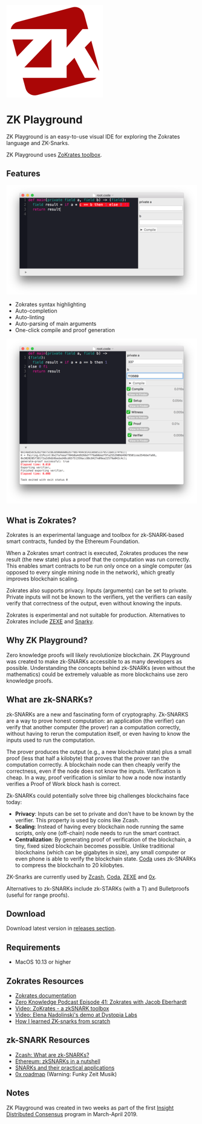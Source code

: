 ![alt text](Readme/ZKPlayground-logo.png "ZK Playground logo")

# ZK Playground

ZK Playground is an easy-to-use visual IDE for exploring the Zokrates language and ZK-Snarks.

ZK Playground uses [ZoKrates toolbox](https://github.com/Zokrates/ZoKrates).

## Features
 
![alt text](Readme/Linting.png "ZK Playground screenshot")
 
- Zokrates syntax highlighting 
- Auto-completion
- Auto-linting 
- Auto-parsing of main arguments
- One-click compile and proof generation

![alt text](Readme/Compiling.png "ZK Playground screenshot")

## What is Zokrates?

Zokrates is an experimental language and toolbox for zk-SNARK-based smart contracts, funded by the Ethereum Foundation.

When a Zokrates smart contract is executed, Zokrates produces the new result (the new state) plus a proof that the computation was run correctly. This enables smart contracts to be run only once on a single computer (as opposed to every single mining node in the network), which greatly improves blockchain scaling.

Zokrates also supports privacy. Inputs (arguments) can be set to private. Private inputs will not be known to the verifiers, yet the verifiers can easily verify that correctness of the output, even without knowing the inputs.

Zokrates is experimental and not suitable for production. Alternatives to Zokrates include [ZEXE](https://github.com/scipr-lab/zexe) and [Snarky](https://github.com/o1-labs/snarky).

## Why ZK Playground?

Zero knowledge proofs will likely revolutionize blockchain. ZK Playground was created to make zk-SNARKs accessible to as many developers as possible. Understanding the concepts behind zk-SNARKs (even without the mathematics) could be extremely valuable as more blockchains use zero knowledge proofs.

## What are zk-SNARKs?

zk-SNARKs are a new and fascinating form of cryptography. Zk-SNARKS are a way to prove honest computation: an application (the verifier) can verify that another computer (the prover) ran a computation correctly, without having to rerun the computation itself, or even having to know the inputs used to run the computation.

The prover produces the output (e.g., a new blockchain state) plus a small proof (less that half a kilobyte) that proves that the prover ran the computation correctly. A blockchain node can then cheaply verify the correctness, even if the node does not know the inputs. Verification is cheap. In a way, proof verification is similar to how a node now  instantly verifies a Proof of Work block hash is correct.

Zk-SNARKs could potentially solve three big challenges blockchains face today: 

- **Privacy**: Inputs can be set to private and don't have to be known by the verifier. This property is used by coins like Zcash.
- **Scaling**: Instead of having every blockchain node running the same scripts, only one (off-chain) node needs to run the smart contract.
- **Centralization**: By generating proof of verification of the blockchain, a tiny, fixed sized blockchain becomes possible. Unlike traditional blockchains (which can be gigabytes in size), any small computer or even phone is able to verify the blockchain state. [Coda](https://codaprotocol.com/testnet.html) uses zk-SNARKs to compress the blockchain to 20 kilobytes.

ZK-Snarks are currently used by [Zcash](https://z.cash), [Coda](https://codaprotocol.com), [ZEXE](https://github.com/scipr-lab/zexe) and [0x](https://0x.org).

Alternatives to zk-SNARKs include zk-STARKs (with a T) and Bulletproofs (useful for range proofs).

## Download
Download latest version in [releases section](https://github.com/compositeapp/ZKPlayground/releases).

## Requirements
- MacOS 10.13 or higher

## Zokrates Resources
- [Zokrates documentation](https://zokrates.github.io)
- [Zero Knowledge Podcast Episode 41: Zokrates with Jacob Eberhardt](https://www.zeroknowledge.fm/41)
- [Video: ZoKrates - a zkSNARK toolbox](https://www.youtube.com/watch?v=_QyXreu64kQ)
- [Video: Elena Nadolinski's demo at Dystopia Labs](https://medium.com/dystopia-labs/dystopia-labs-meetup-1-demystifying-zero-knowledge-proofs-how-to-build-a-dapp-using-zk-snarks-3e8529812a44)
- [How I learned ZK-snarks from scratch](https://medium.com/@weijiek/how-i-learned-zk-snarks-from-scratch-177a01c5514e)

## zk-SNARK Resources
- [Zcash: What are zk-SNARKs?](https://z.cash/technology/zksnarks/)
- [Ethereum: zkSNARKs in a nutshell](https://blog.ethereum.org/2016/12/05/zksnarks-in-a-nutshell/)
- [SNARKs and their practical applications](https://www.youtube.com/watch?v=Rm-p8rrR9c8)
- [0x roadmap](https://youtu.be/qh2S9J4CI-0) (Warning: Funky Zeit Musik)

## Notes

ZK Playground was created in two weeks as part of the first [Insight Distributed Consensus](https://www.insightconsensus.com) program in March-April 2019. 

